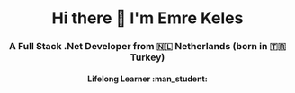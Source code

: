 
<h1 align="center">Hi there 👋 I'm Emre Keles </h1>
<h3 align="center">A Full Stack .Net Developer from 🇳🇱 Netherlands (born in 🇹🇷 Turkey)</h3>
<h4 align="center">Lifelong Learner :man_student:</h4>


<!--
**kelesemre/kelesemre** is a ✨ _special_ ✨ repository because its `README.md` (this file) appears on your GitHub profile.

Here are some ideas to get you started:

- 🔭 I’m currently working on ...
- 🌱 I’m currently learning ...
- 👯 I’m looking to collaborate on ...
- 🤔 I’m looking for help with ...
- 💬 Ask me about ...
- 📫 How to reach me: ...
- 😄 Pronouns: ...
- ⚡ Fun fact: ...
-->
